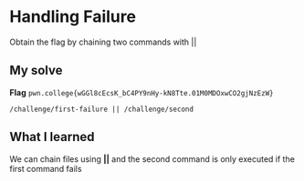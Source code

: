 # Handling Failure

Obtain the flag by chaining two commands with ||

## My solve
**Flag** `pwn.college{wGGl8cEcsK_bC4PY9nHy-kN8Tte.01M0MDOxwCO2gjNzEzW}`

```
/challenge/first-failure || /challenge/second
```

## What I learned
We can chain files using **||** and the second command is only executed if the first command fails